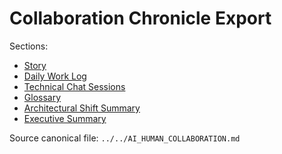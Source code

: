 # Collaboration Chronicle Export

Sections:
- [Story](story.md)
- [Daily Work Log](daily-log.md)
- [Technical Chat Sessions](chat-sessions.md)
- [Glossary](glossary.md)
- [Architectural Shift Summary](architecture-shifts.md)
- [Executive Summary](executive-summary.md)

Source canonical file: `../../AI_HUMAN_COLLABORATION.md`
